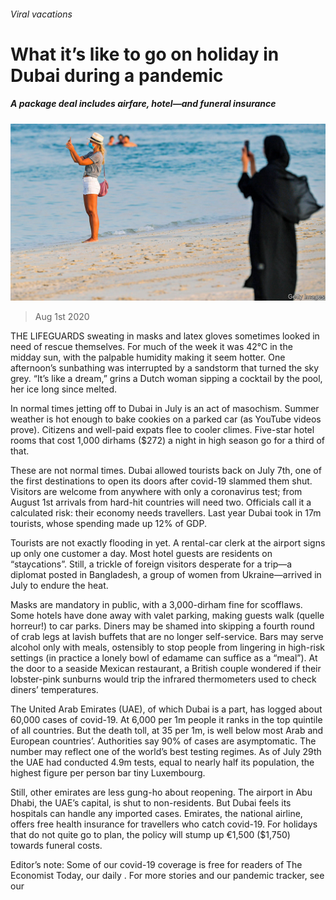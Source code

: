 ###### Viral vacations

# What it’s like to go on holiday in Dubai during a pandemic 

##### A package deal includes airfare, hotel—and funeral insurance 

![image](images/20200801_MAP005_0.jpg) 

> Aug 1st 2020 

THE LIFEGUARDS sweating in masks and latex gloves sometimes looked in need of rescue themselves. For much of the week it was 42°C in the midday sun, with the palpable humidity making it seem hotter. One afternoon’s sunbathing was interrupted by a sandstorm that turned the sky grey. “It’s like a dream,” grins a Dutch woman sipping a cocktail by the pool, her ice long since melted.

In normal times jetting off to Dubai in July is an act of masochism. Summer weather is hot enough to bake cookies on a parked car (as YouTube videos prove). Citizens and well-paid expats flee to cooler climes. Five-star hotel rooms that cost 1,000 dirhams ($272) a night in high season go for a third of that.


These are not normal times. Dubai allowed tourists back on July 7th, one of the first destinations to open its doors after covid-19 slammed them shut. Visitors are welcome from anywhere with only a coronavirus test; from August 1st arrivals from hard-hit countries will need two. Officials call it a calculated risk: their economy needs travellers. Last year Dubai took in 17m tourists, whose spending made up 12% of GDP.

Tourists are not exactly flooding in yet. A rental-car clerk at the airport signs up only one customer a day. Most hotel guests are residents on “staycations”. Still, a trickle of foreign visitors desperate for a trip—a diplomat posted in Bangladesh, a group of women from Ukraine—arrived in July to endure the heat.

Masks are mandatory in public, with a 3,000-dirham fine for scofflaws. Some hotels have done away with valet parking, making guests walk (quelle horreur!) to car parks. Diners may be shamed into skipping a fourth round of crab legs at lavish buffets that are no longer self-service. Bars may serve alcohol only with meals, ostensibly to stop people from lingering in high-risk settings (in practice a lonely bowl of edamame can suffice as a “meal”). At the door to a seaside Mexican restaurant, a British couple wondered if their lobster-pink sunburns would trip the infrared thermometers used to check diners’ temperatures.

The United Arab Emirates (UAE), of which Dubai is a part, has logged about 60,000 cases of covid-19. At 6,000 per 1m people it ranks in the top quintile of all countries. But the death toll, at 35 per 1m, is well below most Arab and European countries’. Authorities say 90% of cases are asymptomatic. The number may reflect one of the world’s best testing regimes. As of July 29th the UAE had conducted 4.9m tests, equal to nearly half its population, the highest figure per person bar tiny Luxembourg.

Still, other emirates are less gung-ho about reopening. The airport in Abu Dhabi, the UAE’s capital, is shut to non-residents. But Dubai feels its hospitals can handle any imported cases. Emirates, the national airline, offers free health insurance for travellers who catch covid-19. For holidays that do not quite go to plan, the policy will stump up €1,500 ($1,750) towards funeral costs.

Editor’s note: Some of our covid-19 coverage is free for readers of The Economist Today, our daily . For more stories and our pandemic tracker, see our 

